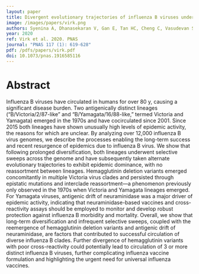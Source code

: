 ```yaml
---
layout: paper
title: Divergent evolutionary trajectories of influenza B viruses underlie their contemporaneous epidemic activity
image: /images/papers/virk.png
authors: Syenina A, Dhanasekaran V, Gan E, Tan HC, Cheng C, Vasudevan SG, Ooi EE
year: 2020
ref: Virk et al. 2020. PNAS
journal: "PNAS 117 (1): 619-628"
pdf: /pdfs/papers/virk.pdf
doi: 10.1073/pnas.1916585116
---
```


# Abstract

Influenza B viruses have circulated in humans for over 80 y, causing a significant disease burden. Two antigenically distinct lineages (“B/Victoria/2/87-like” and “B/Yamagata/16/88-like,” termed Victoria and Yamagata) emerged in the 1970s and have cocirculated since 2001. Since 2015 both lineages have shown unusually high levels of epidemic activity, the reasons for which are unclear. By analyzing over 12,000 influenza B virus genomes, we describe the processes enabling the long-term success and recent resurgence of epidemics due to influenza B virus. We show that following prolonged diversification, both lineages underwent selective sweeps across the genome and have subsequently taken alternate evolutionary trajectories to exhibit epidemic dominance, with no reassortment between lineages. Hemagglutinin deletion variants emerged concomitantly in multiple Victoria virus clades and persisted through epistatic mutations and interclade reassortment—a phenomenon previously only observed in the 1970s when Victoria and Yamagata lineages emerged. For Yamagata viruses, antigenic drift of neuraminidase was a major driver of epidemic activity, indicating that neuraminidase-based vaccines and cross-reactivity assays should be employed to monitor and develop robust protection against influenza B morbidity and mortality. Overall, we show that long-term diversification and infrequent selective sweeps, coupled with the reemergence of hemagglutinin deletion variants and antigenic drift of neuraminidase, are factors that contributed to successful circulation of diverse influenza B clades. Further divergence of hemagglutinin variants with poor cross-reactivity could potentially lead to circulation of 3 or more distinct influenza B viruses, further complicating influenza vaccine formulation and highlighting the urgent need for universal influenza vaccines.

